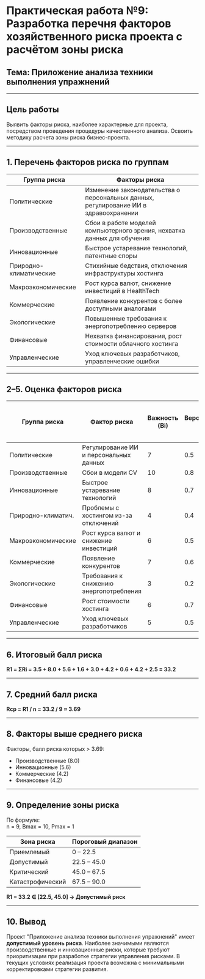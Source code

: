 # Практическая работа №9: Разработка перечня факторов хозяйственного риска проекта с расчётом зоны риска

## Тема: Приложение анализа техники выполнения упражнений

---

## Цель работы

Выявить факторы риска, наиболее характерные для проекта, посредством проведения процедуры качественного анализа. Освоить методику расчета зоны риска бизнес-проекта.

---

## 1. Перечень факторов риска по группам

| Группа риска          | Факторы риска |
|-----------------------|----------------|
| Политические          | Изменение законодательства о персональных данных, регулирование ИИ в здравоохранении |
| Производственные      | Сбои в работе моделей компьютерного зрения, нехватка данных для обучения |
| Инновационные         | Быстрое устаревание технологий, патентные споры |
| Природно-климатические| Стихийные бедствия, отключения инфраструктуры хостинга |
| Макроэкономические    | Рост курса валют, снижение инвестиций в HealthTech |
| Коммерческие          | Появление конкурентов с более доступными аналогами |
| Экологические         | Повышенные требования к энергопотреблению серверов |
| Финансовые            | Нехватка финансирования, рост стоимости облачного хостинга |
| Управленческие        | Уход ключевых разработчиков, управленческие ошибки |

---

## 2–5. Оценка факторов риска

| Группа риска       | Фактор риска                                             | Важность (Bi) | Вероятность (Pi) | Балл риска (Ri = Bi × Pi) | Ранг |
|--------------------|----------------------------------------------------------|---------------|------------------|----------------------------|------|
| Политические       | Регулирование ИИ и персональных данных                  | 7             | 0.5              | 3.5                        | 5    |
| Производственные   | Сбои в модели CV                                         | 10            | 0.8              | 8.0                        | 1    |
| Инновационные      | Быстрое устаревание технологий                           | 8             | 0.7              | 5.6                        | 2    |
| Природно-климатич. | Проблемы с хостингом из-за отключений                   | 4             | 0.4              | 1.6                        | 8    |
| Макроэкономические | Рост курса валют и снижение инвестиций                  | 6             | 0.5              | 3.0                        | 6    |
| Коммерческие       | Появление конкурентов                                   | 7             | 0.6              | 4.2                        | 4    |
| Экологические      | Требования к снижению энергопотребления                 | 3             | 0.2              | 0.6                        | 9    |
| Финансовые         | Рост стоимости хостинга                                 | 6             | 0.7              | 4.2                        | 3    |
| Управленческие     | Уход ключевых разработчиков                             | 5             | 0.5              | 2.5                        | 7    |

---

## 6. Итоговый балл риска

**R1 = ΣRi = 3.5 + 8.0 + 5.6 + 1.6 + 3.0 + 4.2 + 0.6 + 4.2 + 2.5 = 33.2**

---

## 7. Средний балл риска

**Rср = R1 / n = 33.2 / 9 ≈ 3.69**

---

## 8. Факторы выше среднего риска

Факторы, балл риска которых > 3.69:

- Производственные (8.0)
- Инновационные (5.6)
- Коммерческие (4.2)
- Финансовые (4.2)

---

## 9. Определение зоны риска

По формуле:  
n = 9, Bmax = 10, Pmax = 1

| Зона риска           | Пороговый диапазон          |
|----------------------|-----------------------------|
| Приемлемый           | 0 – 22.5                    |
| Допустимый           | 22.5 – 45.0                 |
| Критический          | 45.0 – 67.5                 |
| Катастрофический     | 67.5 – 90.0                 |

**R1 = 33.2 ∈ [22.5, 45.0] → Допустимый риск**

---

## 10. Вывод

Проект "Приложение анализа техники выполнения упражнений" имеет **допустимый уровень риска**. Наиболее значимыми являются производственные и инновационные риски, которые требуют приоритизации при разработке стратегии управления рисками. В текущих условиях реализация проекта возможна с минимальными корректировками стратегии развития.